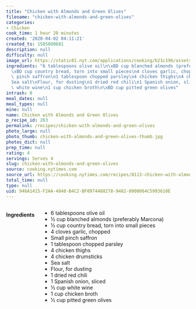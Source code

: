 ```yaml
---
title: "Chicken with Almonds and Green Olives"
filename: "chicken-with-almonds-and-green-olives"
categories:
- Chicken
cook_time: 1 hour 20 minutes
created: '2020-04-02 04:11:21'
created_ts: 1585800681
description: null
difficulty: null
image_url: https://static01.nyt.com/applications/cooking/b21c196/assets/NYTCookingLogo.png
ingredients: "6 tablespoons olive oil\n\xBD cup blanched almonds (preferably Marcona)\n\
  \xBD cup country bread, torn into small pieces\n4 cloves garlic, chopped\nSmall\
  \ pinch saffron\n1 tablespoon chopped parsley\n4 chicken thighs\n4 chicken drumsticks\n\
  Sea salt\nFlour, for dusting\n1 dried red chili\n1 Spanish onion, sliced\n\xBD cup\
  \ white wine\n1 cup chicken broth\n\xBD cup pitted green olives"
intrash: 0
meal_dates: null
meal_types: null
mine: null
name: Chicken with Almonds and Green Olives
p_recipe_id: 263
permalink: /recipes/chicken-with-almonds-and-green-olives
photo_large: null
photo_thumb: chicken-with-almonds-and-green-olives-thumb.jpg
photos_dict: null
prep_time: null
rating: 4
servings: Serves 4
slug: chicken-with-almonds-and-green-olives
source: cooking.nytimes.com
source_url: https://cooking.nytimes.com/recipes/8113-chicken-with-almonds-and-green-olives?action=click&module=Global%20Search%20Recipe%20Card&pgType=search&rank=26
total_time: null
type: null
uid: 946A1415-F2AA-4840-B4C2-BF0974488278-9482-0000064C5993610E
---
```

<div class="large-8 medium-7 columns" id="writeup">	</div><!-- #writeup -->
</div><!-- #row-one -->
<div class="row" id="row-two">	<div class="medium-4 small-5 columns" id="ingredients"><h4>Ingredients</h4><div class="box box-ingredients content"><ul>
<li>6 tablespoons olive oil</li>
<li>½ cup blanched almonds (preferably Marcona)</li>
<li>½ cup country bread, torn into small pieces</li>
<li>4 cloves garlic, chopped</li>
<li>Small pinch saffron</li>
<li>1 tablespoon chopped parsley</li>
<li>4 chicken thighs</li>
<li>4 chicken drumsticks</li>
<li>Sea salt</li>
<li>Flour, for dusting</li>
<li>1 dried red chili</li>
<li>1 Spanish onion, sliced</li>
<li>½ cup white wine</li>
<li>1 cup chicken broth</li>
<li>½ cup pitted green olives</li>
</ul>
</div>	</div>	<div class="medium-6 small-7 columns" id="directions">	</div>